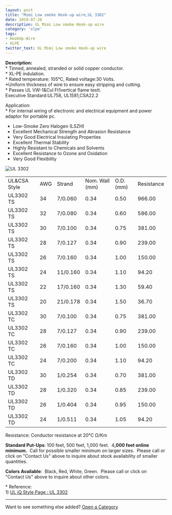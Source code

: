 ```yaml
---
layout: post
title: "Mimi Low smoke Hook-up wire,UL 3302"
date: 2019-07-26
description: UL Mimi Low smoke Hook-up wire
category: 'xlpe'
tags:
- HookUp-Wire
- XLPE
twitter_text: UL Mimi Low smoke Hook-up wire
---
```


  <p><strong>Description:</strong><br />
* Tinned, annealed, stranded or solid copper conductor.<br />
* XL-PE indulation.<br />
* Rated temperature: 105℃, Rated voltage:30 Volts.<br />
*Uniform thickness of wire to ensure easy stripping and cutting.<br />
* Passes UL VW-1&amp;Cul Ft1vertical flame testt.<br />
Executive Standard:UL758, UL1581,CSA22.2 </p>
  <p>Application:<br />
* For internal wiring of electronic and electrical equipment and power adaptor for portable pc. </p>
  <ul>
    <li>Low-Smoke Zero Halogen (LSZH)</li>
    <li>Excellent Mechanical Strength and Abrasion Resistance</li>
    <li>Very Good Electrical Insulating Properties</li>
    <li>Excellent Thermal Stability</li>
    <li>Highly Resistant to Chemicals and Solvents</li>
    <li>Excellent Resistance to Ozone and Oxidation</li>
    <li>Very Good Flexibility</li>
  </ul>
  <p><img src="{{ site.url }}/assets/images/single-conductor.jpg" alt="UL 3302" /></p>
<table  class="table table-bordered table-hover">
  <tr>
    <td>UL&amp;CSA Style </td>
    <td>AWG</td>
    <td>Strand</td>
    <td>Nom. Wall (mm)</td>
    <td>O.D.(mm)</td>
    <td>Resistance</td>
  </tr>
  <tr>
    <td>UL3302 TS </td>
    <td>34</td>
    <td>7/0.060</td>
    <td>0.34</td>
    <td>0.50</td>
    <td>966.00</td>
  </tr>
  <tr>
    <td>UL3302 TS </td>
    <td>32</td>
    <td>7/0.080</td>
    <td>0.34</td>
    <td>0.60</td>
    <td>586.00</td>
  </tr>
  <tr>
    <td>UL3302 TS </td>
    <td>30</td>
    <td>7/0.100</td>
    <td>0.34</td>
    <td>0.75</td>
    <td>381.00</td>
  </tr>
  <tr>
    <td>UL3302 TS </td>
    <td>28</td>
    <td>7/0.127</td>
    <td>0.34</td>
    <td>0.90</td>
    <td>239.00</td>
  </tr>
  <tr>
    <td>UL3302 TS </td>
    <td>26</td>
    <td>7/0.160</td>
    <td>0.34</td>
    <td>1.00</td>
    <td>150.00</td>
  </tr>
  <tr>
    <td>UL3302 TS </td>
    <td>24</td>
    <td>11/0.160</td>
    <td>0.34</td>
    <td>1.10</td>
    <td>94.20</td>
  </tr>
  <tr>
    <td>UL3302 TS </td>
    <td>22</td>
    <td>17/0.160</td>
    <td>0.34</td>
    <td>1.30</td>
    <td>59.40</td>
  </tr>
  <tr>
    <td>UL3302 TS </td>
    <td>20</td>
    <td>21/0.178</td>
    <td>0.34</td>
    <td>1.50</td>
    <td>36.70</td>
  </tr>
  <tr>
    <td>UL3302 TC </td>
    <td>30</td>
    <td>7/0.100</td>
    <td>0.34</td>
    <td>0.75</td>
    <td>381.00</td>
  </tr>
  <tr>
    <td>UL3302 TC </td>
    <td>28</td>
    <td>7/0.127</td>
    <td>0.34</td>
    <td>0.90</td>
    <td>239.00</td>
  </tr>
  <tr>
    <td>UL3302 TC </td>
    <td>26</td>
    <td>7/0.160</td>
    <td>0.34</td>
    <td>1.00</td>
    <td>150.00</td>
  </tr>
  <tr>
    <td>UL3302 TC </td>
    <td>24</td>
    <td>7/0.200</td>
    <td>0.34</td>
    <td>1.10</td>
    <td>94.20</td>
  </tr>
  <tr>
    <td>UL3302 TD </td>
    <td>30</td>
    <td>1/0.254</td>
    <td>0.34</td>
    <td>0.70</td>
    <td>381.00</td>
  </tr>
  <tr>
    <td>UL3302 TD </td>
    <td>28</td>
    <td>1/0.320</td>
    <td>0.34</td>
    <td>0.85</td>
    <td>239.00</td>
  </tr>
  <tr>
    <td>UL3302 TD </td>
    <td>26</td>
    <td>1/0.404</td>
    <td>0.34</td>
    <td>0.95</td>
    <td>150.00</td>
  </tr>
  <tr>
    <td>UL3302 TD </td>
    <td>24</td>
    <td>1/0.511</td>
    <td>0.34</td>
    <td>1.05</td>
    <td>94.20</td>
  </tr>
</table>
<p>Resistance: Conductor 
resistance
at 20℃ Ω/Km</p>
<p><strong>Standard Put-Ups</strong>: 100 feet, 500 feet, 1,000 feet.  4<strong>,000 feet online minimum.</strong>  Call for possible smaller minimum on larger sizes.  Please call or click on &quot;Contact Us&quot; above to inquire about stock availability of smaller quantities.  </p>
<p><strong>Colors Available</strong>:  Black, Red, White, Green.  Please call or click on &quot;Contact Us&quot; above to inquire about other colors. </p>
<p>* Reference: <br />
  1)  <a href="http://iq.ul.com/awm/stylepage.aspx?Style=3302" target="_blank">UL iQ Style Page : UL 3302 </a></p>

-----

Want to see something else added? <a href="http://hingtak.com/catalog/">Open a Category</a>


